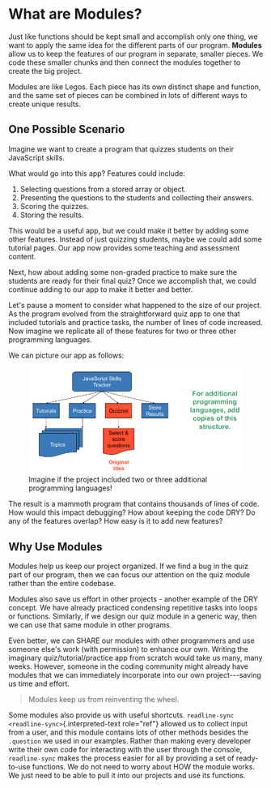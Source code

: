 # What are Modules?

Just like functions should be kept small and accomplish only one thing,
we want to apply the same idea for the different parts of our program.
**Modules** allow us to keep the features of our program in separate,
smaller pieces. We code these smaller chunks and then connect the
modules together to create the big project.

Modules are like Legos. Each piece has its own distinct shape and
function, and the same set of pieces can be combined in lots of
different ways to create unique results.

## One Possible Scenario

Imagine we want to create a program that quizzes students on their
JavaScript skills.

What would go into this app? Features could include:

1.  Selecting questions from a stored array or object.
2.  Presenting the questions to the students and collecting their
    answers.
3.  Scoring the quizzes.
4.  Storing the results.

This would be a useful app, but we could make it better by adding some
other features. Instead of just quizzing students, maybe we could add
some tutorial pages. Our app now provides some teaching and assessment
content.

Next, how about adding some non-graded practice to make sure the
students are ready for their final quiz? Once we accomplish that, we
could continue adding to our app to make it better and better.

Let\'s pause a moment to consider what happened to the size of our
project. As the program evolved from the straightforward quiz app to one
that included tutorials and practice tasks, the number of lines of code
increased. Now imagine we replicate all of these features for two or
three other programming languages.

We can picture our app as follows:

<figure>
<img src="./figures/WhyModules.png" alt="./figures/WhyModules.png" />
<figcaption>Imagine if the project included two or three additional
programming languages!</figcaption>
</figure>

The result is a mammoth program that contains thousands of lines of
code. How would this impact debugging? How about keeping the code DRY?
Do any of the features overlap? How easy is it to add new features?

## Why Use Modules

Modules help us keep our project organized. If we find a bug in the quiz
part of our program, then we can focus our attention on the quiz module
rather than the entire codebase.

Modules also save us effort in other projects - another example of the
DRY concept. We have already practiced condensing repetitive tasks into
loops or functions. Similarly, if we design our quiz module in a generic
way, then we can use that same module in other programs.

Even better, we can SHARE our modules with other programmers and use
someone else\'s work (with permission) to enhance our own. Writing the
imaginary quiz/tutorial/practice app from scratch would take us many,
many weeks. However, someone in the coding community might already have
modules that we can immediately incorporate into our own
project\-\--saving us time and effort.

> Modules keep us from reinventing the wheel.

Some modules also provide us with useful shortcuts.
`readline-sync <readline-sync>`{.interpreted-text role="ref"} allowed us
to collect input from a user, and this module contains lots of other
methods besides the `.question` we used in our examples. Rather than
making every developer write their own code for interacting with the
user through the console, `readline-sync` makes the process easier for
all by providing a set of ready-to-use functions. We do not need to
worry about HOW the module works. We just need to be able to pull it
into our projects and use its functions.
